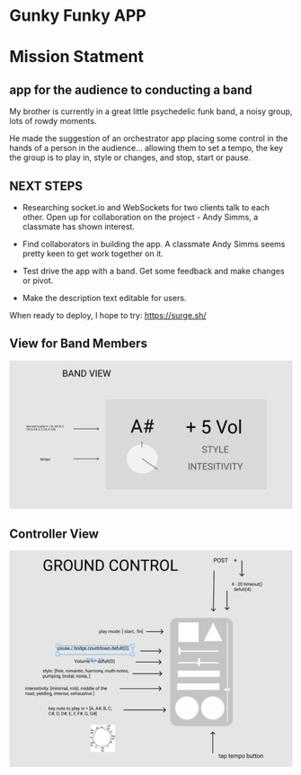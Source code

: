 # Gunky Funky APP

# Mission Statment
## app for the audience to conducting a band

My brother is currently in a great little psychedelic funk band, a noisy group, lots of rowdy moments. 

He made the suggestion of an orchestrator app placing some control in the hands of a person in the audience... allowing them to set a tempo, the key the group is to play in, style or changes, and stop, start or pause.

## NEXT STEPS

* Researching socket.io and WebSockets for two clients talk to each other.
Open up for collaboration on the project - Andy Simms, a classmate has shown interest.

* Find collaborators in building the app. A classmate Andy Simms seems pretty keen to get work together on it.

* Test drive the app with a band. Get some feedback and make changes or pivot.

* Make the description text editable for users. 

When ready to deploy, I hope to try: https://surge.sh/

## View for Band Members
![](image/shuttle_panel.png)


## Controller View
![](image/ground_control.png)




